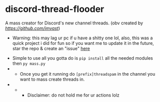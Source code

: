 # discord-thread-flooder
A mass creator for Discord's new channel threads. (obv created by *https://github.com/imvast*)
+ Warning: this may lag ur pc if u have a shitty one lol, also, this was a quick project i did for fun so if you want me to update it in the future, star the repo & create an "issue" [here](https://github.com/imvast/discord-thread-flooder/issues/new/choose)
- Simple to use all you gotta do is `pip install` all the needed modules then `py mass.py`
- - Once you get it running do `[prefix]threadspam` in the channel you want to mass create threads in.
- - - Disclaimer: do not hold me for ur actions lolz
